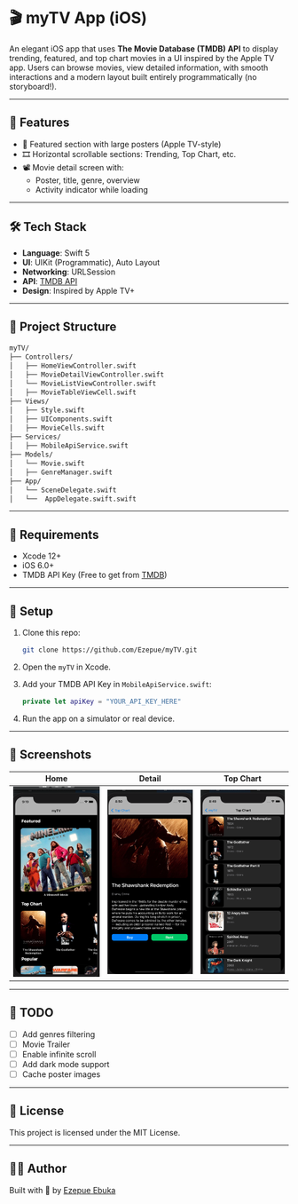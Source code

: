 
# 🎬 myTV App (iOS)

An elegant iOS app that uses **The Movie Database (TMDB) API** to display trending, featured, and top chart movies in a UI inspired by the Apple TV app. Users can browse movies, view detailed information, with smooth interactions and a modern layout built entirely programmatically (no storyboard!).

---

## 🚀 Features

- 🍿 Featured section with large posters (Apple TV-style)
- 🎞️ Horizontal scrollable sections: Trending, Top Chart, etc.
- 📽️ Movie detail screen with:
  - Poster, title, genre, overview
  - Activity indicator while loading

---

## 🛠️ Tech Stack

- **Language**: Swift 5
- **UI**: UIKit (Programmatic), Auto Layout
- **Networking**: URLSession
- **API**: [TMDB API](https://www.themoviedb.org/documentation/api)
- **Design**: Inspired by Apple TV+

---

## 📁 Project Structure

```
myTV/
├── Controllers/
│   ├── HomeViewController.swift
│   ├── MovieDetailViewController.swift
│   └── MovieListViewController.swift
│   ├── MovieTableViewCell.swift
├── Views/
│   ├── Style.swift
│   ├── UIComponents.swift
│   ├── MovieCells.swift
├── Services/
│   ├── MobileApiService.swift
├── Models/
│   └── Movie.swift
│   ├── GenreManager.swift
├── App/
│   └── SceneDelegate.swift
│   └──  AppDelegate.swift.swift

```

---

## 🧪 Requirements

- Xcode 12+
- iOS 6.0+
- TMDB API Key (Free to get from [TMDB](https://www.themoviedb.org/settings/api))

---

## 🔧 Setup

1. Clone this repo:
   ```bash
   git clone https://github.com/Ezepue/myTV.git
   ```

2. Open the `myTV` in Xcode.

3. Add your TMDB API Key in `MobileApiService.swift`:
   ```swift
   private let apiKey = "YOUR_API_KEY_HERE"
   ```

4. Run the app on a simulator or real device.

---

## 📸 Screenshots

| Home | Detail | Top Chart |
|------|--------|--------|
| ![Home](screenshots/home.png) | ![Detail](screenshots/detail.png) | ![Top_Chart](screenshots/top_chart.png) | 

---

## 🌟 TODO

- [ ] Add genres filtering
- [ ] Movie Trailer
- [ ] Enable infinite scroll
- [ ] Add dark mode support
- [ ] Cache poster images

---

## 🤝 License

This project is licensed under the MIT License.

---

## 👨‍💻 Author

Built with 💙 by [Ezepue Ebuka](https://github.com/Ezepue)

